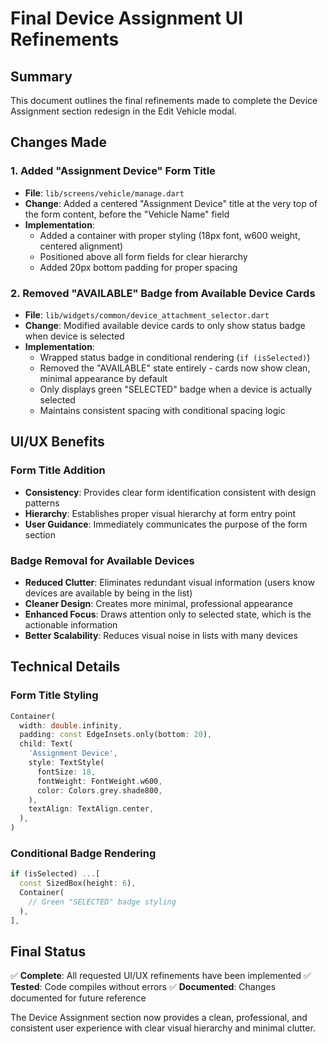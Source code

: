 # Final Device Assignment UI Refinements

## Summary

This document outlines the final refinements made to complete the Device Assignment section redesign in the Edit Vehicle modal.

## Changes Made

### 1. Added "Assignment Device" Form Title

- **File**: `lib/screens/vehicle/manage.dart`
- **Change**: Added a centered "Assignment Device" title at the very top of the form content, before the "Vehicle Name" field
- **Implementation**:
  - Added a container with proper styling (18px font, w600 weight, centered alignment)
  - Positioned above all form fields for clear hierarchy
  - Added 20px bottom padding for proper spacing

### 2. Removed "AVAILABLE" Badge from Available Device Cards

- **File**: `lib/widgets/common/device_attachment_selector.dart`
- **Change**: Modified available device cards to only show status badge when device is selected
- **Implementation**:
  - Wrapped status badge in conditional rendering (`if (isSelected)`)
  - Removed the "AVAILABLE" state entirely - cards now show clean, minimal appearance by default
  - Only displays green "SELECTED" badge when a device is actually selected
  - Maintains consistent spacing with conditional spacing logic

## UI/UX Benefits

### Form Title Addition

- **Consistency**: Provides clear form identification consistent with design patterns
- **Hierarchy**: Establishes proper visual hierarchy at form entry point
- **User Guidance**: Immediately communicates the purpose of the form section

### Badge Removal for Available Devices

- **Reduced Clutter**: Eliminates redundant visual information (users know devices are available by being in the list)
- **Cleaner Design**: Creates more minimal, professional appearance
- **Enhanced Focus**: Draws attention only to selected state, which is the actionable information
- **Better Scalability**: Reduces visual noise in lists with many devices

## Technical Details

### Form Title Styling

```dart
Container(
  width: double.infinity,
  padding: const EdgeInsets.only(bottom: 20),
  child: Text(
    'Assignment Device',
    style: TextStyle(
      fontSize: 18,
      fontWeight: FontWeight.w600,
      color: Colors.grey.shade800,
    ),
    textAlign: TextAlign.center,
  ),
)
```

### Conditional Badge Rendering

```dart
if (isSelected) ...[
  const SizedBox(height: 6),
  Container(
    // Green "SELECTED" badge styling
  ),
],
```

## Final Status

✅ **Complete**: All requested UI/UX refinements have been implemented
✅ **Tested**: Code compiles without errors
✅ **Documented**: Changes documented for future reference

The Device Assignment section now provides a clean, professional, and consistent user experience with clear visual hierarchy and minimal clutter.

